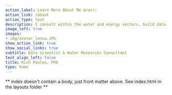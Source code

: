 ```yaml
---
action_label: Learn More About Me &rarr;
action_link: /about
action_type: text
description: I consult within the water and energy sectors, build data-driven models and dashboards, and develop strategy to address emerging challenges at the intersection of asset/resource management, data governance, and digital technology. My maternal Chinese surname is 林 (the characters are two trees and mean "forest"). My paternal surname is Pauloo, Americanized at Ellis Island from the Polish "Paulowski". 
image_left: true
images:
- img/avatar_lensa.JPG
show_action_link: true
show_social_links: true
subtitle: Data Scientist & Water Resources Consultant
text_align_left: false
title: Rich Pauloo, PhD
type: home
---
```


** index doesn't contain a body, just front matter above.
See index.html in the layouts folder **
